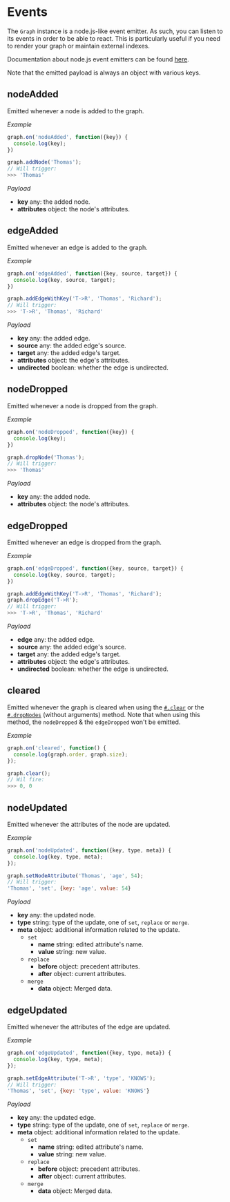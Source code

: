 # Events

The `Graph` instance is a node.js-like event emitter. As such, you can listen to its events in order to be able to react. This is particularly useful if you need to render your graph or maintain external indexes.

Documentation about node.js event emitters can be found [here](https://nodejs.org/api/events.html).

Note that the emitted payload is always an object with various keys.

## nodeAdded

Emitted whenever a node is added to the graph.

*Example*

```js
graph.on('nodeAdded', function({key}) {
  console.log(key);
})

graph.addNode('Thomas');
// Will trigger:
>>> 'Thomas'
```

*Payload*

* **key** <span class="code">any</span>: the added node.
* **attributes** <span class="code">object</span>: the node's attributes.

## edgeAdded

Emitted whenever an edge is added to the graph.

*Example*

```js
graph.on('edgeAdded', function({key, source, target}) {
  console.log(key, source, target);
})

graph.addEdgeWithKey('T->R', 'Thomas', 'Richard');
// Will trigger:
>>> 'T->R', 'Thomas', 'Richard'
```

*Payload*

* **key** <span class="code">any</span>: the added edge.
* **source** <span class="code">any</span>: the added edge's source.
* **target** <span class="code">any</span>: the added edge's target.
* **attributes** <span class="code">object</span>: the edge's attributes.
* **undirected** <span class="code">boolean</span>: whether the edge is undirected.

## nodeDropped

Emitted whenever a node is dropped from the graph.

*Example*

```js
graph.on('nodeDropped', function({key}) {
  console.log(key);
})

graph.dropNode('Thomas');
// Will trigger:
>>> 'Thomas'
```

*Payload*

* **key** <span class="code">any</span>: the added node.
* **attributes** <span class="code">object</span>: the node's attributes.

## edgeDropped

Emitted whenever an edge is dropped from the graph.

*Example*

```js
graph.on('edgeDropped', function({key, source, target}) {
  console.log(key, source, target);
})

graph.addEdgeWithKey('T->R', 'Thomas', 'Richard');
graph.dropEdge('T->R');
// Will trigger:
>>> 'T->R', 'Thomas', 'Richard'
```

*Payload*

* **edge** <span class="code">any</span>: the added edge.
* **source** <span class="code">any</span>: the added edge's source.
* **target** <span class="code">any</span>: the added edge's target.
* **attributes** <span class="code">object</span>: the edge's attributes.
* **undirected** <span class="code">boolean</span>: whether the edge is undirected.

## cleared

Emitted whenever the graph is cleared when using the [`#.clear`](mutations.md#clear) or the [`#.dropNodes`](mutations.md#dropnodes) (without arguments) method. Note that when using this method, the `nodeDropped` & the `edgeDropped` won't be emitted.

*Example*

```js
graph.on('cleared', function() {
  console.log(graph.order, graph.size);
});

graph.clear();
// Wil fire:
>>> 0, 0
```

## nodeUpdated

Emitted whenever the attributes of the node are updated.

*Example*

```js
graph.on('nodeUpdated', function({key, type, meta}) {
  console.log(key, type, meta);
});

graph.setNodeAttribute('Thomas', 'age', 54);
// Will trigger:
'Thomas', 'set', {key: 'age', value: 54}
```

*Payload*

* **key** <span class="code">any</span>: the updated node.
* **type** <span class="code">string</span>: type of the update, one of `set`, `replace` or `merge`.
* **meta** <span class="code">object</span>: additional information related to the update.
  * `set`
    * **name** <span class="code">string</span>: edited attribute's name.
    * **value** <span class="code">string</span>: new value.
  * `replace`
    * **before** <span class="code">object</span>: precedent attributes.
    * **after** <span class="code">object</span>: current attributes.
  * `merge`
    * **data** <span class="code">object</span>: Merged data.

## edgeUpdated

Emitted whenever the attributes of the edge are updated.

*Example*

```js
graph.on('edgeUpdated', function({key, type, meta}) {
  console.log(key, type, meta);
});

graph.setEdgeAttribute('T->R', 'type', 'KNOWS');
// Will trigger:
'Thomas', 'set', {key: 'type', value: 'KNOWS'}
```

*Payload*

* **key** <span class="code">any</span>: the updated edge.
* **type** <span class="code">string</span>: type of the update, one of `set`, `replace` or `merge`.
* **meta** <span class="code">object</span>: additional information related to the update.
  * `set`
    * **name** <span class="code">string</span>: edited attribute's name.
    * **value** <span class="code">string</span>: new value.
  * `replace`
    * **before** <span class="code">object</span>: precedent attributes.
    * **after** <span class="code">object</span>: current attributes.
  * `merge`
    * **data** <span class="code">object</span>: Merged data.
